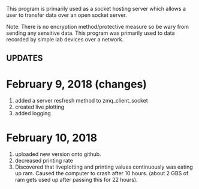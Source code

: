 This program is primarily used as a socket hosting server which allows a user to transfer data over an open socket server.

Note: There is no encryption method/protective measure so be wary from sending any sensitive data. This program was primarily used to data recorded by simple lab devices over a network.


## UPDATES
# February 9, 2018 (changes)

1) added a server resfresh method to zmq_client_socket
2) created live plotting
3) added logging

# February 10, 2018 

1) uploaded new version onto github.
2) decreased printing rate
3) Discovered that liveplotting and printing values continuously was eating up ram. Caused the computer to crash after 10 hours.
	(about 2 GBS of ram gets used up after passing this for 22 hours).
